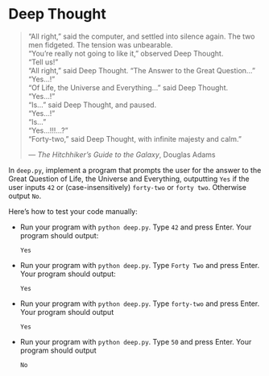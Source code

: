 # Deep Thought
> “All right,” said the computer, and settled into silence again. The two men fidgeted. The tension was unbearable.  
> “You’re really not going to like it,” observed Deep Thought.  
> “Tell us!”  
> “All right,” said Deep Thought. “The Answer to the Great Question…”  
> “Yes…!”  
> “Of Life, the Universe and Everything…” said Deep Thought.  
> “Yes…!”  
> “Is…” said Deep Thought, and paused.  
> “Yes…!”  
> “Is…”  
> “Yes…!!!…?”  
> “Forty-two,” said Deep Thought, with infinite majesty and calm.”
> 
> — _The Hitchhiker’s Guide to the Galaxy_, Douglas Adams

In `deep.py`, implement a program that prompts the user for the answer to the Great Question of Life, the Universe and Everything, outputting `Yes` if the user inputs `42` or (case-insensitively) `forty-two` or `forty two`. Otherwise output `No`.

Here’s how to test your code manually:

- Run your program with `python deep.py`. Type `42` and press Enter. Your program should output:
    
    ```
    Yes 
    ```
    
- Run your program with `python deep.py`. Type `Forty Two` and press Enter. Your program should output:
    
    ```
    Yes
    ```
    
- Run your program with `python deep.py`. Type `forty-two` and press Enter. Your program should output
    
    ```
    Yes
    ```
    
- Run your program with `python deep.py`. Type `50` and press Enter. Your program should output
    
    ```
    No
    ```